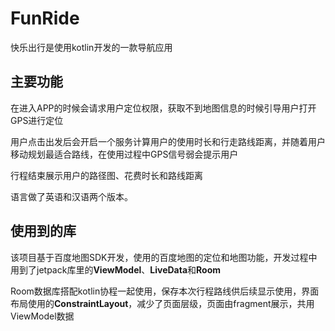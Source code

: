 # FunRide
快乐出行是使用kotlin开发的一款导航应用

## 主要功能

在进入APP的时候会请求用户定位权限，获取不到地图信息的时候引导用户打开GPS进行定位

用户点击出发后会开启一个服务计算用户的使用时长和行走路线距离，并随着用户移动规划最适合路线，在使用过程中GPS信号弱会提示用户

行程结束展示用户的路径图、花费时长和路线距离

语言做了英语和汉语两个版本。

## 使用到的库

该项目基于百度地图SDK开发，使用的百度地图的定位和地图功能，开发过程中用到了jetpack库里的**ViewModel**、**LiveData**和**Room**

Room数据库搭配kotlin协程一起使用，保存本次行程路线供后续显示使用，界面布局使用的**ConstraintLayout**，减少了页面层级，页面由fragment展示，共用ViewModel数据
